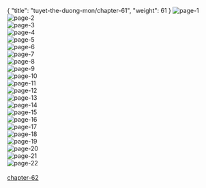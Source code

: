 { "title": "tuyet-the-duong-mon/chapter-61", "weight": 61 }
<img src="tuyet-the-duong-mon_0061_01-312049734a8617851ead36efc096acb8.webp" alt="page-1" origin="http://1.bp.blogspot.com/-LzQAkRXmINM/VoyPF83disI/AAAAAAABbR4/_P_ifCWQ_YM/s1600/0000.jpg?imgmax=0"><br/>
<img src="tuyet-the-duong-mon_0061_02-30f899b2c5ecf33c7033619f4aea8f1a.webp" alt="page-2" origin="http://1.bp.blogspot.com/-hRhmfsrd3Qk/VoyPGFFNTpI/AAAAAAABbSA/7bthlbE9MXo/s1600/0001.jpg?imgmax=0"><br/>
<img src="tuyet-the-duong-mon_0061_03-8e7140c5155dd2ce81ef9ad009c79376.webp" alt="page-3" origin="http://1.bp.blogspot.com/-6okmBJQc1mY/VoyPGuF5RmI/AAAAAAABbSI/R7jgr8AerkE/s1600/0003.jpg?imgmax=0"><br/>
<img src="tuyet-the-duong-mon_0061_04-fd7222ef29eb5c7c3e51fd750fae30ed.webp" alt="page-4" origin="http://1.bp.blogspot.com/-gLlc4ffCHfI/VoyPGwkgPuI/AAAAAAABbSM/t8NAdIvwUiw/s1600/0004.jpg?imgmax=0"><br/>
<img src="tuyet-the-duong-mon_0061_05-5ee14eb00f9f56c4b57320e7047fbc4f.webp" alt="page-5" origin="http://1.bp.blogspot.com/-rYN9QgiJeeg/VoyPHIuFX_I/AAAAAAABbSQ/lwn8GWA9I5M/s1600/0005.jpg?imgmax=0"><br/>
<img src="tuyet-the-duong-mon_0061_06-eb1cea506b6bfe65b824272ce1b2e907.webp" alt="page-6" origin="http://1.bp.blogspot.com/-Hu41rFUGqCc/VoyPHeqZ4NI/AAAAAAABbSc/KgjyYFuxh-U/s1600/0006.jpg?imgmax=0"><br/>
<img src="tuyet-the-duong-mon_0061_07-841da2db4e046044c3f40f35fc40b0a9.webp" alt="page-7" origin="http://1.bp.blogspot.com/-CppwgTxRJHM/VoyPKi14DWI/AAAAAAABbT8/qoVISI2opwI/s1600/7.jpg?imgmax=0"><br/>
<img src="tuyet-the-duong-mon_0061_08-6c98c5c5295c39ee62c6eab1620caf22.webp" alt="page-8" origin="http://1.bp.blogspot.com/-ixPs8qrdM8M/VoyPK99raNI/AAAAAAABbUE/QdISeQyWC7w/s1600/8.jpg?imgmax=0"><br/>
<img src="tuyet-the-duong-mon_0061_09-5e61caf10739d6bc972c6c1f7edcf95f.webp" alt="page-9" origin="http://1.bp.blogspot.com/-HJxb9BLGovQ/VoyPLYEv23I/AAAAAAABbUM/PFMdZsxPx8A/s1600/9.jpg?imgmax=0"><br/>
<img src="tuyet-the-duong-mon_0061_10-9073c93fdb0dbf7ce740d82b5d6bcf69.webp" alt="page-10" origin="http://1.bp.blogspot.com/-XDuSC4cfKqw/VoyPHgIjgAI/AAAAAAABbSk/iq76aO37Vh8/s1600/10.jpg?imgmax=0"><br/>
<img src="tuyet-the-duong-mon_0061_11-ef0cb8acb3b9d05b79197955e22b780b.webp" alt="page-11" origin="http://1.bp.blogspot.com/-DaT4h5Nfi8Y/VoyPHz5I_pI/AAAAAAABbSs/ndaJFGjAMCo/s1600/11.jpg?imgmax=0"><br/>
<img src="tuyet-the-duong-mon_0061_12-842d9307d0d76432789cefa42f62a187.webp" alt="page-12" origin="http://1.bp.blogspot.com/-FIpa0yMbbb4/VoyPIExYvKI/AAAAAAABbSw/8AiWcoCefck/s1600/12.jpg?imgmax=0"><br/>
<img src="tuyet-the-duong-mon_0061_13-cd97940e873768c23fd2f760cefe6125.webp" alt="page-13" origin="http://1.bp.blogspot.com/-7xkkMnzCy0g/VoyPIfi3NXI/AAAAAAABbS4/_PHPLl4BsjY/s1600/13.jpg?imgmax=0"><br/>
<img src="tuyet-the-duong-mon_0061_14-e7dae850e97792f44c8190ace56291f0.webp" alt="page-14" origin="http://1.bp.blogspot.com/-FGdZYOgz8Ss/VoyPIlQoDSI/AAAAAAABbTA/-J8P2kcSvhg/s1600/14.jpg?imgmax=0"><br/>
<img src="tuyet-the-duong-mon_0061_15-022ca605909ba0c759ca5bdf5ff23397.webp" alt="page-15" origin="http://1.bp.blogspot.com/-LHWNWulhQgg/VoyPI3A0ncI/AAAAAAABbTE/MccuZxuM3fg/s1600/15.jpg?imgmax=0"><br/>
<img src="tuyet-the-duong-mon_0061_16-117bd2936ddfaedbc1dcbcf24bd707fe.webp" alt="page-16" origin="http://1.bp.blogspot.com/-yTv7c8_9bAU/VoyPJBuCCDI/AAAAAAABbTQ/PjHEgerUX2U/s1600/16.jpg?imgmax=0"><br/>
<img src="tuyet-the-duong-mon_0061_17-360dd076db6df4d1169f47caf89a6f07.webp" alt="page-17" origin="http://1.bp.blogspot.com/-nBYhf0nrPFk/VoyPJbVc80I/AAAAAAABbTU/keNdW8VcdfE/s1600/17.jpg?imgmax=0"><br/>
<img src="tuyet-the-duong-mon_0061_18-d0f3d71e87041b89d22edaec3e57d372.webp" alt="page-18" origin="http://1.bp.blogspot.com/-BNdHvJkCf3s/VoyPJWo7GgI/AAAAAAABbTY/Ss_3prt7lHA/s1600/18.jpg?imgmax=0"><br/>
<img src="tuyet-the-duong-mon_0061_19-27b24f2ab64a577c0f9b2214d64cfab1.webp" alt="page-19" origin="http://1.bp.blogspot.com/-uNHWMRJUXB8/VoyPJ7IghoI/AAAAAAABbTk/hlb7v7QXSCE/s1600/19.jpg?imgmax=0"><br/>
<img src="tuyet-the-duong-mon_0061_20-81e244f54d9908449f838e3f54d80196.webp" alt="page-20" origin="http://1.bp.blogspot.com/-JIfIU8D56pc/VoyPKKTwahI/AAAAAAABbTo/KB9Ioejk8tI/s1600/20.jpg?imgmax=0"><br/>
<img src="tuyet-the-duong-mon_0061_21-82cf3935c00dc80a5c79e8fbf1970339.webp" alt="page-21" origin="http://1.bp.blogspot.com/-q456Ct8kzIk/VoyPKOTJI2I/AAAAAAABbTs/MN8LisGESDI/s1600/21.jpg?imgmax=0"><br/>
<img src="tuyet-the-duong-mon_0061_22-24cb3c1ad0fb43cd33daf3e67d80921c.webp" alt="page-22" origin="http://1.bp.blogspot.com/-B8zkTVkWr-g/VoyPKi5BHUI/AAAAAAABbUA/k_ylBRb_nRk/s1600/22.jpg?imgmax=0"><br/>
<br/><a class="nextchap" href="/tuyet-the-duong-mon/chapter-62">chapter-62</a>

